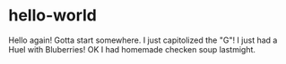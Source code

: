 # hello-world
Hello again! Gotta start somewhere.
I just capitolized the "G"!
I just had a Huel with Bluberries!
OK
I had homemade checken soup lastmight.
